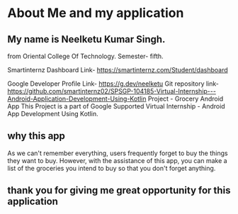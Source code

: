 # About Me and my application
## My name is Neelketu Kumar Singh.
   from Oriental College Of Technology.
   Semester- fifth.

Smartinternz Dashboard Link- https://smartinternz.com/Student/dashboard

Google Developer Profile Link-  https://g.dev/neelketu
Git repository link-  https://github.com/smartinternz02/SPSGP-104185-Virtual-Internship---Android-Application-Development-Using-Kotlin
Project - Grocery Android App
This Project is a part of Google Supported Virtual Internship - Android App Development Using Kotlin.

## why this app

As we can't remember everything, users frequently forget to buy the things they want to buy. However,
with the assistance of this app, you can make a list of the groceries you intend to buy so that you don't forget anything.

## thank you for giving me great opportunity for this application

